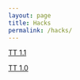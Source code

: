 ```yaml
---
layout: page
title: Hacks
permalink: /hacks/
---
```


[TT 1.1](https://tangalice.github.io/alicetang/hacks/2022/08/29/TT2.html)

[TT 1.0](https://tangalice.github.io/alicetang/hacks/2022/08/21/TT1.html)
